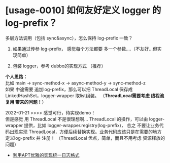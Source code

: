 # \[usage-0010] 如何友好定义 logger 的 log-prefix？

多层方法调用（包括 sync&async），怎么保持 log-prefix 一致？

1. 如果通过传参 log-prefix， 感觉每个方法都要 多一个参数....（不友好...但实现简单）

2. 包装 logger，参考 dubbo的实现方式 （推荐）

**个人思路：**  
比如  main ->   sync-method-x -> async-method-y -> sync-method-z  
如果 中途需要 追加log-prefix，那么可以把 ThreadLocal 保存成 LinkedHashSet<String>，logger-wrapper 取list组装。 
（**ThreadLocal需要考虑 线程池复用 带来的问题！**）

2022-01-21 >>>> 感觉可行，待实现demo！  
但是感觉 用 ThreadLocal 不是很理想啊...  ThreadLocal 的操作，可以由 logger-wrapper 提供，比如 logger-wrapper.registry(log-prefix)，
总之 不要让业务代码出现实现 ThreadLocal，方便后续替换实现。业务代码应该只是在需要的地方 定义log-prefix 并 注册！
（ThreadLocal 优点，简单，而且不用考虑 资源释放的问题）

- [利用APT优雅的实现统一日志格式](https://blog.csdn.net/enweitech/article/details/79044368)

